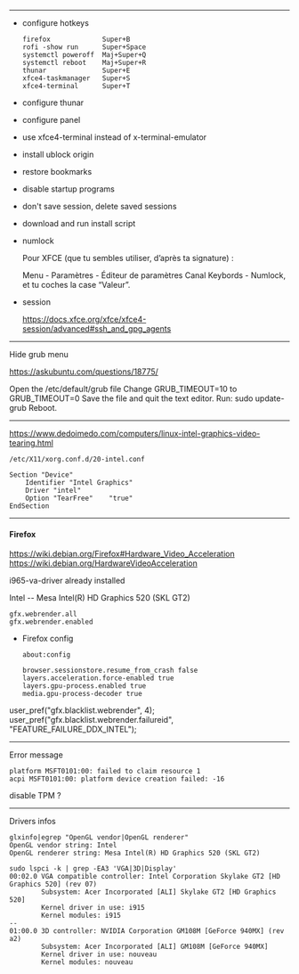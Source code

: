 
-------------------------------------------------------------------------------

- configure hotkeys

	```
	firefox				Super+B
	rofi -show run		Super+Space
	systemctl poweroff	Maj+Super+Q
	systemctl reboot	Maj+Super+R
	thunar				Super+E
	xfce4-taskmanager	Super+S
	xfce4-terminal		Super+T	
	```

- configure thunar
- configure panel
- use xfce4-terminal instead of x-terminal-emulator
- install ublock origin
- restore bookmarks
- disable startup programs
- don't save session, delete saved sessions
- download and run install script

- numlock

	Pour XFCE (que tu sembles utiliser, d’après ta signature) :

	Menu - Paramètres - Éditeur de paramètres
	Canal Keybords - Numlock, et tu coches la case “Valeur”.

- session
	
	https://docs.xfce.org/xfce/xfce4-session/advanced#ssh_and_gpg_agents  

-------------------------------------------------------------------------------

Hide grub menu

https://askubuntu.com/questions/18775/

Open the /etc/default/grub file
Change GRUB_TIMEOUT=10 to GRUB_TIMEOUT=0
Save the file and quit the text editor.
Run: sudo update-grub
Reboot.

-------------------------------------------------------------------------------

https://www.dedoimedo.com/computers/linux-intel-graphics-video-tearing.html

`/etc/X11/xorg.conf.d/20-intel.conf`

```
Section "Device"
    Identifier "Intel Graphics"
    Driver "intel"
    Option "TearFree"    "true"
EndSection
```

-------------------------------------------------------------------------------
#### Firefox

https://wiki.debian.org/Firefox#Hardware_Video_Acceleration  
https://wiki.debian.org/HardwareVideoAcceleration  

i965-va-driver already installed

Intel -- Mesa Intel(R) HD Graphics 520 (SKL GT2)

    gfx.webrender.all
    gfx.webrender.enabled


- Firefox config

	`about:config`

	```
	browser.sessionstore.resume_from_crash false
	layers.acceleration.force-enabled true
	layers.gpu-process.enabled true
	media.gpu-process-decoder true
	```
	
user_pref("gfx.blacklist.webrender", 4);
user_pref("gfx.blacklist.webrender.failureid", "FEATURE_FAILURE_DDX_INTEL");

-------------------------------------------------------------------------------

Error message

```
platform MSFT0101:00: failed to claim resource 1
acpi MSFT0101:00: platform device creation failed: -16
```

disable TPM ?

-------------------------------------------------------------------------------

Drivers infos

```
glxinfo|egrep "OpenGL vendor|OpenGL renderer"
OpenGL vendor string: Intel
OpenGL renderer string: Mesa Intel(R) HD Graphics 520 (SKL GT2)
```

```
sudo lspci -k | grep -EA3 'VGA|3D|Display'
00:02.0 VGA compatible controller: Intel Corporation Skylake GT2 [HD Graphics 520] (rev 07)
        Subsystem: Acer Incorporated [ALI] Skylake GT2 [HD Graphics 520]
        Kernel driver in use: i915
        Kernel modules: i915
--
01:00.0 3D controller: NVIDIA Corporation GM108M [GeForce 940MX] (rev a2)
        Subsystem: Acer Incorporated [ALI] GM108M [GeForce 940MX]
        Kernel driver in use: nouveau
        Kernel modules: nouveau
```


